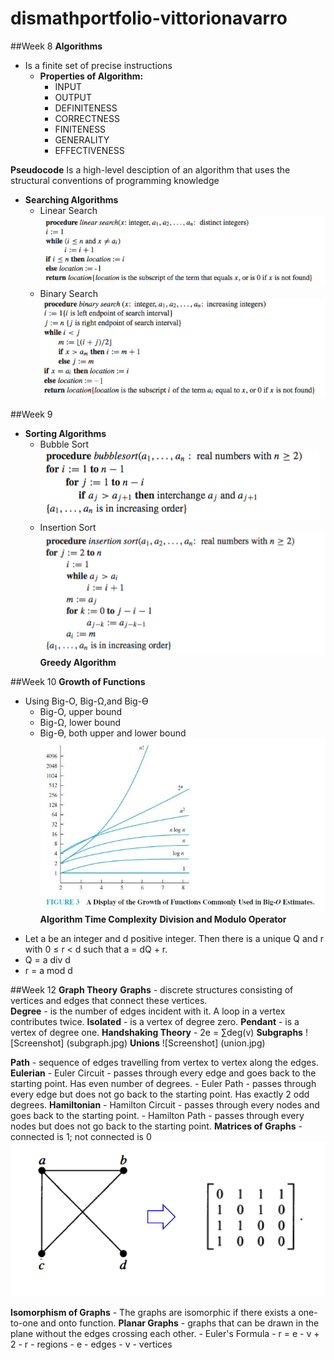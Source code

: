 # dismathportfolio-vittorionavarro

##Week 8
**Algorithms** 
  - Is a finite set of precise instructions
	- **Properties of Algorithm:**
	  * INPUT
	  * OUTPUT
	  * DEFINITENESS
	  * CORRECTNESS
	  * FINITENESS
	  * GENERALITY
	  * EFFECTIVENESS
	  
**Pseudocode** Is a high-level desciption of an algorithm that uses the structural conventions of programming knowledge
- **Searching Algorithms**
  - Linear Search <br>
  ![ScreenShot](linear.jpg) 
  - Binary Search <br>
  ![ScreenShot](binary.jpg) 

##Week 9
- **Sorting Algorithms**
  - Bubble Sort <br>
  ![ScreenShot](bubblesort.jpg) 
  - Insertion Sort <br>
  ![ScreenShot](insertsort.jpg)
**Greedy Algorithm**

##Week 10
**Growth of Functions**
  * Using Big-O, Big-Ω,and Big-ϴ
    - Big-O, upper bound
    - Big-Ω, lower bound
    - Big-ϴ, both upper and lower bound
![Screenshot](bigo.jpg)
**Algorithm Time Complexity**
**Division and Modulo Operator**
  - Let a be an integer and d positive integer. Then there is a unique Q and r with 0 ≤ r < d such that a = dQ + r.
  - Q = a div d
  - r = a mod d

##Week 12
**Graph Theory**
  **Graphs** - discrete structures consisting of vertices and edges that connect these vertices.  
  **Degree** - is the number of edges incident with it. A loop in a vertex contributes twice.
  **Isolated** - is a vertex of degree zero.
  **Pendant** - is a vertex of degree one.
  **Handshaking Theory** - 2e = ∑deg(v)
  **Subgraphs**
  ![Screenshot] (subgraph.jpg)
  **Unions**
  ![Screenshot] (union.jpg)

  **Path** - sequence of edges travelling from vertex to vertex along the edges.
  **Eulerian**
    - Euler Circuit - passes through every edge and goes back to the starting point. Has even number of degrees.
    - Euler Path - passes through every edge but does not go back to the starting point. Has exactly 2 odd degrees.
  **Hamiltonian**
    - Hamilton Circuit - passes through every nodes and goes back to the starting point.
    - Hamilton Path - passes through every nodes but does not go back to the starting point.
  **Matrices of Graphs** - connected is 1; not connected is 0
  ![Screenshot](matrix.jpg)

  **Isomorphism of Graphs** - The graphs are isomorphic if there exists a one-to-one and onto function.
  **Planar Graphs** - graphs that can be drawn in the plane without the edges crossing each other.
    - Euler's Formula - r = e - v + 2
    	- r - regions
			- e - edges
			- v - vertices 
